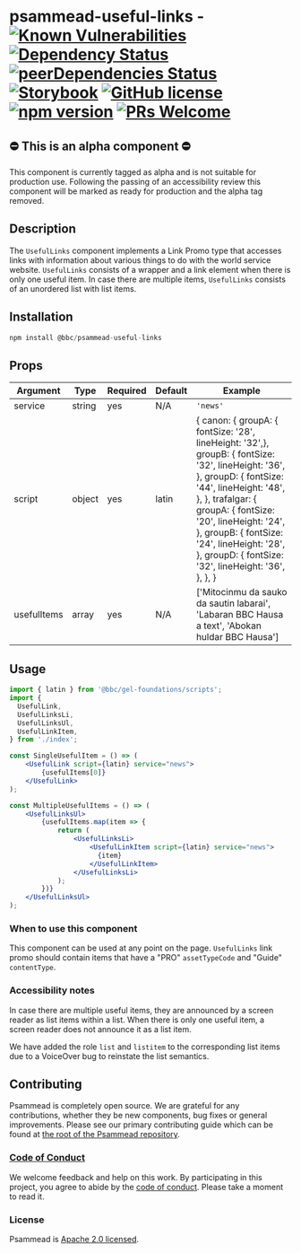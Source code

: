 # psammead-useful-links - [![Known Vulnerabilities](https://snyk.io/test/github/bbc/psammead/badge.svg?targetFile=packages%2Fcomponents%2Fpsammead-useful-links%2Fpackage.json)](https://snyk.io/test/github/bbc/psammead?targetFile=packages%2Fcomponents%2Fpsammead-useful-links%2Fpackage.json) [![Dependency Status](https://david-dm.org/bbc/psammead.svg?path=packages/components/psammead-useful-links)](https://david-dm.org/bbc/psammead?path=packages/components/psammead-useful-links) [![peerDependencies Status](https://david-dm.org/bbc/psammead/peer-status.svg?path=packages/components/psammead-useful-links)](https://david-dm.org/bbc/psammead?path=packages/components/psammead-useful-links&type=peer) [![Storybook](https://raw.githubusercontent.com/storybooks/brand/master/badge/badge-storybook.svg?sanitize=true)](https://bbc.github.io/psammead/?path=/story/useful-links--containing-image) [![GitHub license](https://img.shields.io/badge/license-Apache%202.0-blue.svg)](https://github.com/bbc/psammead/blob/latest/LICENSE) [![npm version](https://img.shields.io/npm/v/@bbc/psammead-useful-links.svg)](https://www.npmjs.com/package/@bbc/psammead-useful-links) [![PRs Welcome](https://img.shields.io/badge/PRs-welcome-brightgreen.svg)](https://github.com/bbc/psammead/blob/latest/CONTRIBUTING.md)

## ⛔️ This is an alpha component ⛔️

This component is currently tagged as alpha and is not suitable for production use. Following the passing of an accessibility review this component will be marked as ready for production and the alpha tag removed.

## Description

The `UsefulLinks` component implements a Link Promo type that accesses links with information about various things to do with the world service website. `UsefulLinks` consists of a wrapper and a link element when there is only one useful item. In case there are multiple items, `UsefulLinks` consists of an unordered list with list items.

## Installation

```jsx
npm install @bbc/psammead-useful-links
```

## Props

| Argument  | Type | Required | Default | Example |
| --------- | ---- | -------- | ------- | ------- |
| service | string | yes | N/A | `'news'` |
| script | object | yes | latin | { canon: { groupA: { fontSize: '28', lineHeight: '32',}, groupB: { fontSize: '32', lineHeight: '36', }, groupD: { fontSize: '44', lineHeight: '48', }, }, trafalgar: { groupA: { fontSize: '20', lineHeight: '24', }, groupB: { fontSize: '24', lineHeight: '28', }, groupD: { fontSize: '32', lineHeight: '36', }, }, } |
| usefulItems | array | yes | N/A | ['Mitocinmu da sauko da sautin labarai', 'Labaran BBC Hausa a text', 'Abokan huldar BBC Hausa'] |

## Usage

<!-- Description of the component usage -->

```jsx
import { latin } from '@bbc/gel-foundations/scripts';
import {
  UsefulLink,
  UsefulLinksLi,
  UsefulLinksUl,
  UsefulLinkItem,
} from './index';

const SingleUsefulItem = () => (
    <UsefulLink script={latin} service="news">
        {usefulItems[0]}
    </UsefulLink>
);

const MultipleUsefulItems = () => (
    <UsefulLinksUl>
        {usefulItems.map(item => {
            return (
                <UsefulLinksLi>
                    <UsefulLinkItem script={latin} service="news">
                      {item}
                    </UsefulLinkItem>
                </UsefulLinksLi>
            );
        })}
    </UsefulLinksUl>
);
```

### When to use this component

This component can be used at any point on the page. `UsefulLinks` link promo should contain items that have a "PRO" `assetTypeCode` and "Guide" `contentType`.

### Accessibility notes

In case there are multiple useful items, they are announced by a screen reader as list items within a list. When there is only one useful item, a screen reader does not announce it as a list item.

We have added the role `list` and `listitem` to the corresponding list items due to a VoiceOver bug to reinstate the list semantics.

## Contributing

Psammead is completely open source. We are grateful for any contributions, whether they be new components, bug fixes or general improvements. Please see our primary contributing guide which can be found at [the root of the Psammead repository](https://github.com/bbc/psammead/blob/latest/CONTRIBUTING.md).

### [Code of Conduct](https://github.com/bbc/psammead/blob/latest/CODE_OF_CONDUCT.md)

We welcome feedback and help on this work. By participating in this project, you agree to abide by the [code of conduct](https://github.com/bbc/psammead/blob/latest/CODE_OF_CONDUCT.md). Please take a moment to read it.

### License

Psammead is [Apache 2.0 licensed](https://github.com/bbc/psammead/blob/latest/LICENSE).
